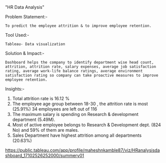 
"HR Data Analysis"


Problem Statement:-

	To predict the employee attrition & to improve employee retention.

Tool Used:-

	Tableau- Data visualization

Solution & Impact:-

	Dashboard helps the company to identify department wise head count, attrition, attrition rate, salary expenses, average job satisfaction rating, average work-life balance ratings, average environment satisfaction rating so company can take proactive measures to improve employee retention.

Insights:-
1.	Total attrition rate is 16.12 %
2.	The employee age group between 18-30 , the attrition rate is most (25.91%) 34 employees are left out of 116
3.	The maximum salary is spending on Research & development department (5.49M).
4.	Most of active employee belongs to Research & Development dept. (824 No) and 59% of them are males.
5.	Sales Department have highest attrition among all departments (20.63%) 

https://public.tableau.com/app/profile/maheshnkamble87/viz/HRanalysisdashboard_17102526252000/summery01
 

 
